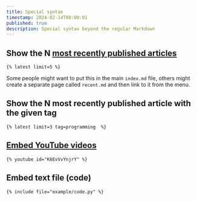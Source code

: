```yaml
---
title: Special syntax
timestamp: 2024-02-14T08:00:01
published: true
description: Special syntax beyond the regular Markdown
---
```



## Show the N [most recently published articles](/recent)

```
{% latest limit=5 %}
```

Some people might want to put this in the main `index.md` file, others might create a separate page called `recent.md`
and then link to it from the menu.


## Show the N most recently published article with the given tag

```
{% latest limit=3 tag=programming  %}
```

## [Embed YouTube videos](/youtube)


```
{% youtube id="K6EvVvYnjrY" %}
```

## Embed text file (code)

```
{% include file="example/code.py" %}
```

